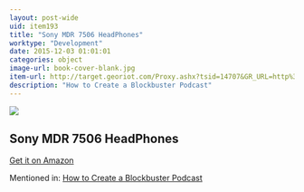 ```yaml
---
layout: post-wide
uid: item193
title: "Sony MDR 7506 HeadPhones"
worktype: "Development"
date: 2015-12-03 01:01:01
categories: object
image-url: book-cover-blank.jpg
item-url: http://target.georiot.com/Proxy.ashx?tsid=14707&GR_URL=http%3A%2F%2Fwww.amazon.com%2FSony-MDR7506-Professional-Diaphragm-Headphone%2Fdp%2FB000AJIF4E%2F
description: "How to Create a Blockbuster Podcast"
---
```

<a href="http://target.georiot.com/Proxy.ashx?tsid=14707&GR_URL=http%3A%2F%2Fwww.amazon.com%2FSony-MDR7506-Professional-Diaphragm-Headphone%2Fdp%2FB000AJIF4E%2F" target="blank"><img src="../../../../img/thumbs/book-cover-blank.jpg" class="prod-img"></a>
<h2>Sony MDR 7506 HeadPhones</h2>
<p><a href="http://target.georiot.com/Proxy.ashx?tsid=14707&GR_URL=http%3A%2F%2Fwww.amazon.com%2FSony-MDR7506-Professional-Diaphragm-Headphone%2Fdp%2FB000AJIF4E%2F" target="blank">Get it on Amazon</a><p>
<p>Mentioned in: <a href="http://fourhourworkweek.com/2015/01/29/alex-blumberg/" target="blank">How to Create a Blockbuster Podcast</a></p>
